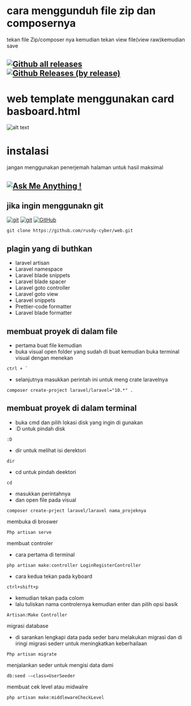 # cara menggunduh file zip dan composernya
tekan file Zip/composer nya kemudian tekan view file(view raw)kemudian save
## [![Github all releases](https://img.shields.io/github/downloads/Naereen/StrapDown.js/total.svg)](https://GitHub.com/Naereen/StrapDown.js/releases/)  [![Github Releases (by release)](https://img.shields.io/github/downloads/Naereen/StrapDown.js/v1.0.0/total.svg)](https://GitHub.com/Naereen/StrapDown.js/releases/)
# web template menggunakan card basboard.html
![alt text](https://github.com/rusdy-cyber/web/blob/main/1.png?raw=true)
# instalasi
jangan menggunakan penerjemah halaman untuk hasil maksimal
## [![Ask Me Anything !](https://img.shields.io/badge/Ask%20me-anything-1abc9c.svg)](https://github.com/rusdy-cyber/web/issues/new) 
## jika ingin menggunakn git
[![git](https://badgen.net/badge/icon/git?icon=git&label)](https://git-scm.com)  [![git](https://img.shields.io/badge/--F05032?logo=git&logoColor=ffffff)](http://git-scm.com/) [![GitHub](https://img.shields.io/badge/--181717?logo=github&logoColor=ffffff)](https://github.com/) 
```
git clone https://github.com/rusdy-cyber/web.git
```
## plagin yang di buthkan
- laravel artisan
- Laravel namespace
- Laravel blade snippets
- Laravel blade spacer
- Laravel goto controller
- Laravel goto view
- Laravel snippets
- Prettier-code formatter
- Laravel blade formatter
## membuat proyek di dalam file 
- pertama buat file kemudian
- buka visual open folder yang sudah di buat kemudian buka terminal visual dengan menekan
```
ctrl + `
```
- selanjutnya masukkan perintah ini untuk meng crate laravelnya
```
composer create-project laravel/laravel="10.*" .
```
## membuat proyek di dalam terminal
- buka cmd dan pilih lokasi disk yang ingin di gunakan
- :D untuk pindah disk
```
:D
```
- dir untuk melihat isi derektori
```
dir
```
- cd untuk pindah deektori
```
cd
```
- masukkan perintahnya
- dan open file pada visual
```
composer create-prject laravel/laravel nama_projeknya
```
membuka di broswer
```
Php artisan serve
```
membuat controler
- cara pertama di terminal
```
php artisan make:controller LoginRegisterController
```
- cara kedua tekan pada kyboard
```
ctrl+shift+p
```
- kemudian tekan pada colom
- lalu tuliskan nama controlernya kemudian enter dan pilih opsi basik
```
Artisan:Make Controller
```
migrasi database
- di sarankan lengkapi data pada seder baru melakukan migrasi dan di iringi migrasi sederr untuk meningkatkan keberhailaan
```
Php artisan migrate
```
menjalankan seder untuk mengisi data dami
```
db:seed -–class=UserSeeder
```
membuat cek level atau midwalre
```
php artisan make:middlewareCheckLevel
```
